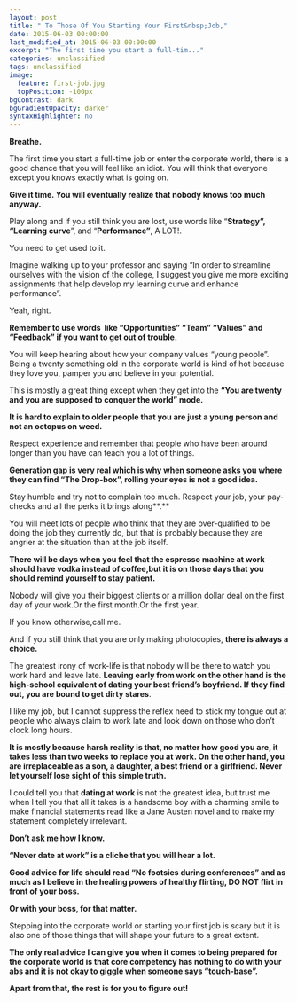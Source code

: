 ```yaml
---
layout: post
title: " To Those Of You Starting Your First&nbsp;Job,"
date: 2015-06-03 00:00:00
last_modified_at: 2015-06-03 00:00:00
excerpt: "The first time you start a full-tim..." 
categories: unclassified
tags: unclassified
image: 
  feature: first-job.jpg
  topPosition: -100px
bgContrast: dark
bgGradientOpacity: darker
syntaxHighlighter: no
---
```


				

			



						


		


			



		



**Breathe.**

The first time you start a full-time job or enter the corporate world, there is a good chance that you will feel like an idiot. You will think that everyone except you knows exactly what is going on.

**Give it time. You will eventually realize that nobody knows too much anyway.** 

Play along and if you still think you are lost, use words like “**Strategy”, “Learning curve**”, and “**Performance”**, A LOT!.

You need to get used to it.

Imagine walking up to your professor and saying “In order to streamline ourselves with the vision of the college, I suggest you give me more exciting assignments that help develop my learning curve and enhance performance”.

Yeah, right.

**Remember to use words  like “Opportunities” “Team” “Values” and “Feedback” if you want to get out of trouble.** 

You will keep hearing about how your company values “young people”. Being a twenty something old in the corporate world is kind of hot because they love you, pamper you and believe in your potential.

This is mostly a great thing except when they get into the **“You are twenty and you are supposed to conquer the world&#8221; mode.**

**It is hard to explain to older people that you are just a young person and not an octopus on weed.**

Respect experience and remember that people who have been around longer than you have can teach you a lot of things.

**Generation gap is very real which is why when someone asks you where they can find “The Drop-box”, rolling your eyes is not a good idea.**

Stay humble and try not to complain too much. Respect your job, your pay-checks and all the perks it brings along**.**

You will meet lots of people who think that they are over-qualified to be doing the job they currently do, but that is probably because they are angrier at the situation than at the job itself.

**There will be days when you feel that the espresso machine at work should have vodka instead of coffee,but it is on those days that you should remind yourself to stay patient.** 

Nobody will give you their biggest clients or a million dollar deal on the first day of your work.Or the first month.Or the first year.

If you know otherwise,call me.

And if you still think that you are only making photocopies, **there is always a choice.**

The greatest irony of work-life is that nobody will be there to watch you work hard and leave late. **Leaving early from work on the other hand is the high-school equivalent of dating your best friend’s boyfriend. If they find out, you are bound to get dirty stares**.

I like my job, but I cannot suppress the reflex need to stick my tongue out at people who always claim to work late and look down on those who don&#8217;t clock long hours.

**It is mostly because harsh reality is that, no matter how good you are, it takes less than two weeks to replace you at work. On the other hand, you are irreplaceable as a son, a daughter, a best friend or a girlfriend. Never let yourself lose sight of this simple truth.** 

I could tell you that **dating at work** is not the greatest idea, but trust me when I tell you that all it takes is a handsome boy with a charming smile to make financial statements read like a Jane Austen novel and to make my statement completely irrelevant.

**Don’t ask me how I know.**

**“Never date at work” is a cliche that you will hear a lot.**

 **Good advice for life should read “No footsies during conferences” and as much as I believe in the healing powers of healthy flirting, DO NOT flirt in front of your boss.**

 **Or with your boss, for that matter.**

Stepping into the corporate world or starting your first job is scary but it is also one of those things that will shape your future to a great extent.

**The only real advice I can give you when it comes to being prepared for the corporate world is that core competency has nothing to do with your abs and it is not okay to giggle when someone says “touch-base”.** 

**Apart from that, the rest is for you to figure out!** 

					

			

				
